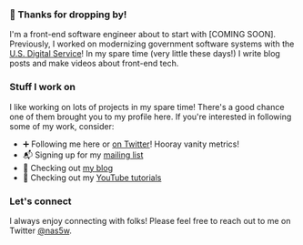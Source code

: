 ### 👋 Thanks for dropping by!

I'm a front-end software engineer about to start with [COMING SOON]. Previously, I worked on modernizing government software systems with the [U.S. Digital Service](https://usds.gov)! In my spare time (very little these days!) I write blog posts and make videos about front-end tech.

### Stuff I work on

I like working on lots of projects in my spare time! There's a good chance one of them brought you to my profile here. If you're interested in following some of my work, consider:

- ➕ Following me here or [on Twitter](https://twitter.com/intent/follow?screen_name=nas5w)! Hooray vanity metrics!
- 📬 Signing up for my [mailing list](https://typeofnan.dev/subscribe)
- 📝 Checking out [my blog](https://typeofnan.dev)
- 🎥 Checking out my [YouTube tutorials](http://youtube.com/c/devtutsco)

### Let's connect

I always enjoy connecting with folks! Please feel free to reach out to me on Twitter [@nas5w](https://twitter.com/nas5w).

